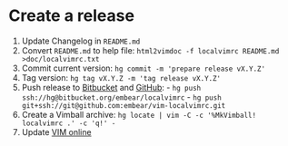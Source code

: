 # Create a release

  1. Update Changelog in `README.md`
  2. Convert `README.md` to help file: `html2vimdoc -f localvimrc README.md >doc/localvimrc.txt`
  3. Commit current version: `hg commit -m 'prepare release vX.Y.Z'`
  4. Tag version: `hg tag vX.Y.Z -m 'tag release vX.Y.Z'`
  5. Push release to [Bitbucket] and [GitHub]:
    - `hg push ssh://hg@bitbucket.org/embear/localvimrc`
    - `hg push git+ssh://git@github.com:embear/vim-localvimrc.git`
  6. Create a Vimball archive: `hg locate | vim -C -c '%MkVimball! localvimrc .' -c 'q!' -`
  7. Update [VIM online]

[Bitbucket]: https://bitbucket.org/embear/localvimrc
[GitHub]: https://github.com/embear/vim-localvimrc
[VIM online]: http://www.vim.org/scripts/script.php?script_id=441
